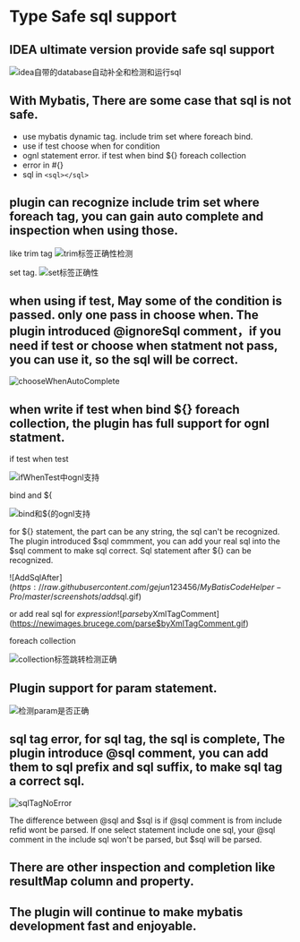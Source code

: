 #  Type Safe sql support

## IDEA ultimate version provide safe sql support

![idea自带的database自动补全和检测和运行sql](https://raw.githubusercontent.com/gejun123456/MyBatisCodeHelper-Pro/master/screenshots/idea自带的database自动补全和检测和运行sql.gif)

## With Mybatis, There are some case that sql is not safe.
- use mybatis dynamic tag. include trim set where foreach bind.
- use if test choose when for condition
- ognl statement error. if test when bind ${} foreach collection
- error in #{}
- sql in ```<sql></sql>```

## plugin can recognize include trim set where foreach tag, you can gain auto complete and inspection when using those.
like trim tag
![trim标签正确性检测](https://raw.githubusercontent.com/gejun123456/MyBatisCodeHelper-Pro/master/screenshots/trim标签正确性检测.gif)

set tag.
![set标签正确性](https://raw.githubusercontent.com/gejun123456/MyBatisCodeHelper-Pro/master/screenshots/set标签正确性.gif)

## when using if test, May some of the condition is passed. only one pass in choose when. The plugin introduced @ignoreSql comment，if you need if test or choose when statment not pass, you can use it, so the sql will be correct.

![chooseWhenAutoComplete](https://raw.githubusercontent.com/gejun123456/MyBatisCodeHelper-Pro/master/screenshots/chooseWhenAutoComplete.gif)

## when write if test when bind ${} foreach collection, the plugin has full support for ognl statment.

if test when test

![ifWhenTest中ognl支持](https://raw.githubusercontent.com/gejun123456/MyBatisCodeHelper-Pro/master/screenshots/ifWhenTest中ognl支持.gif)

bind and ${

![bind和${的ognl支持](https://raw.githubusercontent.com/gejun123456/MyBatisCodeHelper-Pro/master/screenshots/bind和${的ognl支持.gif)

for ${} statement, the part can be any string, the sql can't be recognized. The plugin introduced $sql commment, you can add your real sql into the $sql comment to make sql correct. Sql statement after ${} can be recognized.

![AddSqlAfter$](https://raw.githubusercontent.com/gejun123456/MyBatisCodeHelper-Pro/master/screenshots/add$sql.gif)

or add real sql for ${} expression
![parse$byXmlTagComment](https://newimages.brucege.com/parse$byXmlTagComment.gif)

foreach collection

![collection标签跳转检测正确](https://raw.githubusercontent.com/gejun123456/MyBatisCodeHelper-Pro/master/screenshots/collection标签跳转检测正确.gif)

## Plugin support for param statement.

![检测param是否正确](https://raw.githubusercontent.com/gejun123456/MyBatisCodeHelper-Pro/master/screenshots/检测param是否正确.gif)

## sql tag error, for sql tag, the sql is complete, The plugin introduce @sql comment, you can add them to sql prefix and sql suffix, to make sql tag a correct sql. 
![sqlTagNoError](https://raw.githubusercontent.com/gejun123456/MyBatisCodeHelper-Pro/master/screenshots/sqlTagNoError.gif)

The difference between @sql and $sql is if @sql comment is from include refid wont be parsed. If one select statement include one sql, your @sql comment in the include sql won't be parsed, but $sql will be parsed. 

## There are other inspection and completion like resultMap column and property. 

## The plugin will continue to make mybatis development fast and enjoyable.
